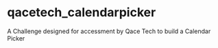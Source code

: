 # qacetech_calendarpicker
A Challenge designed for accessment by Qace Tech to build a Calendar Picker
